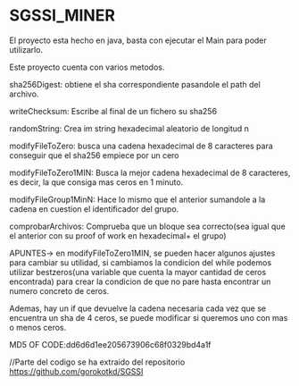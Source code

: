 # SGSSI_MINER

El proyecto esta hecho en java, basta con ejecutar el Main para poder utilizarlo.

Este proyecto cuenta con varios metodos.

sha256Digest: obtiene el sha correspondiente pasandole el path del archivo.

writeChecksum: Escribe al final de un fichero su sha256

randomString: Crea im string hexadecimal aleatorio de longitud n

modifyFileToZero: busca una cadena hexadecimal de 8 caracteres para conseguir que el sha256 empiece por un cero

modifyFileToZero1MIN: Busca la mejor cadena hexadecimal de 8 caracteres, es decir, la que consiga mas ceros en 1 minuto.

modifyFileGroup1MinN: Hace lo mismo que el anterior sumandole a la cadena en cuestion el identificador del grupo.

comprobarArchivos: Comprueba que un bloque sea correcto(sea igual que el anterior con su proof of work en hexadecimal+ el grupo)

APUNTES-> en modifyFileToZero1MIN, se pueden hacer algunos ajustes para cambiar su utilidad, si cambiamos la condicion del while podemos utilizar bestzeros(una variable que cuenta la mayor cantidad de ceros encontrada) para crear la condicion de que no pare hasta encontrar un numero concreto de ceros.

Ademas, hay un if que devuelve la cadena necesaria cada vez que se encuentra un sha de 4 ceros, se puede modificar si queremos uno con mas o menos ceros.

MD5 OF CODE:dd6d6d1ee205673906c68f0329bd4a1f


//Parte del codigo se ha extraido del repositorio https://github.com/gorokotkd/SGSSI
